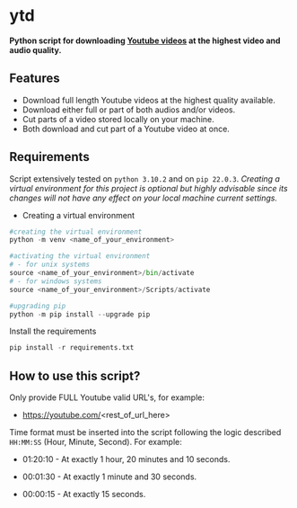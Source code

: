 # ytd

**Python script for downloading <u>Youtube videos</u> at the highest video and audio quality.** 

## Features

- Download full length Youtube videos at the highest quality available.
- Download either full or part of both audios and/or videos.
- Cut parts of a video stored locally on your machine.
- Both download and cut part of a Youtube video at once.

## Requirements

Script extensively tested on `python 3.10.2` and on `pip 22.0.3`. 
*Creating a virtual environment for this project is optional but highly advisable since its changes will not have any effect on your local machine current settings.*

- Creating a virtual environment

```python
#creating the virtual environment
python -m venv <name_of_your_environment>

#activating the virtual environment
# - for unix systems
source <name_of_your_environment>/bin/activate
# - for windows systems
source <name_of_your_environment>/Scripts/activate

#upgrading pip
python -m pip install --upgrade pip
```

Install the requirements

```python
pip install -r requirements.txt
```

## How to use this script?

Only provide FULL Youtube valid URL's, for example:

- https://youtube.com/<rest_of_url_here>

Time format must be inserted into the script following the logic described `HH:MM:SS` (Hour, Minute, Second). For example:

- 01:20:10 - At exactly 1 hour, 20 minutes and 10 seconds.

- 00:01:30 - At exactly 1 minute and 30 seconds.
- 00:00:15 - At exactly 15 seconds.





